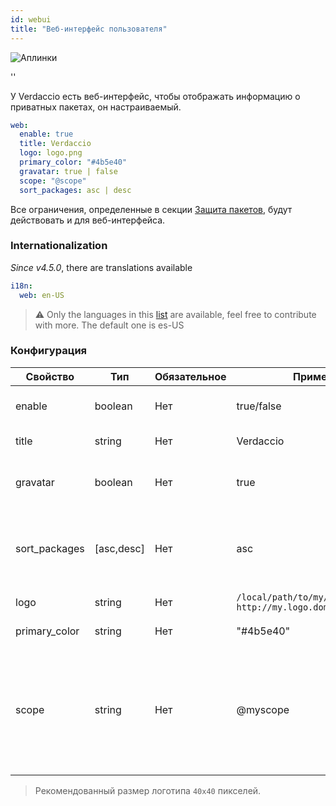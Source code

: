 ```yaml
---
id: webui
title: "Веб-интерфейс пользователя"
---
```


![Аплинки](https://user-images.githubusercontent.com/558752/52916111-fa4ba980-32db-11e9-8a64-f4e06eb920b3.png)

<div id="codefund">''</div>

У Verdaccio есть веб-интерфейс, чтобы отображать информацию о приватных пакетах, он настраиваемый.

```yaml
web:
  enable: true
  title: Verdaccio
  logo: logo.png
  primary_color: "#4b5e40"
  gravatar: true | false
  scope: "@scope"
  sort_packages: asc | desc
```

Все ограничения, определенные в секции [Защита пакетов](protect-your-dependencies.md), будут действовать и для веб-интерфейса.

### Internationalization

*Since v4.5.0*, there are translations available

```yaml
i18n:
  web: en-US  
```

> ⚠️ Only the languages in this [list](https://github.com/verdaccio/ui/tree/master/i18n/translations) are available, feel free to contribute with more. The default one is es-US

### Конфигурация

| Свойство      | Тип        | Обязательное | Пример                                                        | Поддержка  | Описание                                                                                                                                     |
| ------------- | ---------- | ------------ | ------------------------------------------------------------- | ---------- | -------------------------------------------------------------------------------------------------------------------------------------------- |
| enable        | boolean    | Нет          | true/false                                                    | все        | включает/выключает веб-интерфейс                                                                                                             |
| title         | string     | Нет          | Verdaccio                                                     | все        | Описание в HTML head title                                                                                                                   |
| gravatar      | boolean    | Нет          | true                                                          | `>v4`   | Пользовательские gravatar'ы будут/не будут генерироваться                                                                                    |
| sort_packages | [asc,desc] | Нет          | asc                                                           | `>v4`   | По умолчанию, приватные пакеты сортируются в прямом алфавитном порядке                                                                       |
| logo          | string     | Нет          | `/local/path/to/my/logo.png` `http://my.logo.domain/logo.png` | все        | URI логотипа (в шапке)                                                                                                                       |
| primary_color | string     | Нет          | "#4b5e40"                                                     | `>4`    | Основной цвет UI (хедер и т.д.)                                                                                                              |
| scope         | string     | Нет          | @myscope                                                      | `>v3.x` | Если вы используете репозиторий для хранения пакетов определённого скоупа, укажите этот скоуп, чтобы он был показан в заголовке веб-страницы |

> Рекомендованный размер логотипа `40x40` пикселей.
